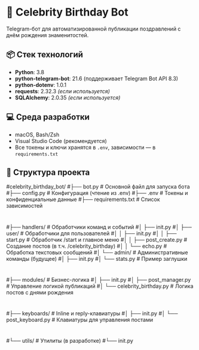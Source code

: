 # 🤖 Celebrity Birthday Bot

Telegram-бот для автоматизированной публикации поздравлений с днём рождения знаменитостей.

## 📦 Стек технологий

- **Python**: 3.8  
- **python-telegram-bot**: 21.6 (поддерживает Telegram Bot API 8.3)  
- **python-dotenv**: 1.0.1  
- **requests**: 2.32.3 *(если используется)*  
- **SQLAlchemy**: 2.0.35 *(если используется)*  

## 💻 Среда разработки

- macOS, Bash/Zsh  
- Visual Studio Code (рекомендуется)  
- Все токены и ключи хранятся в `.env`, зависимости — в `requirements.txt`

## 📁 Структура проекта
#celebrity_birthday_bot/
#├── bot.py # Основной файл для запуска бота
#├── config.py # Конфигурация (чтение из .env)
#├── .env # Токены и конфиденциальные данные
#├── requirements.txt # Список зависимостей
#
#├── handlers/ # Обработчики команд и событий
#│ ├── init.py
#│ ├── user/ # Обработчики для пользователей
#│ │ ├── init.py
#│ │ ├── start.py # Обработчик /start и главное меню
#│ │ ├── post_create.py # Создание постов (в т.ч. /celebrity_birthday)
#│ │ └── echo.py # Обработка текстовых сообщений
#│ └── admin/ # Административные команды (будущее)
#│ ├── init.py
#│ └── stats.py # Пример заглушки
#
#├── modules/ # Бизнес-логика
#│ ├── init.py
#│ ├── post_manager.py # Управление логикой публикаций
#│ └── celebrity_birthday.py # Логика постов с днями рождения
#
#├── keyboards/ # Inline и reply-клавиатуры
#│ ├── init.py
#│ └── post_keyboard.py # Клавиатуры для управления постами
#
#└── utils/ # Утилиты (в разработке)
#└── init.py
